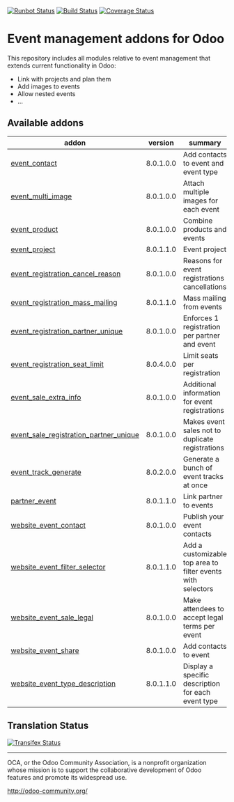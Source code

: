 [![Runbot Status](https://runbot.odoo-community.org/runbot/badge/flat/199/8.0.svg)](https://runbot.odoo-community.org/runbot/repo/github-com-oca-event-199)
[![Build Status](https://travis-ci.org/OCA/event.svg?branch=8.0)](https://travis-ci.org/OCA/event)
[![Coverage Status](https://coveralls.io/repos/OCA/event/badge.svg?branch=8.0)](https://coveralls.io/r/OCA/event?branch=8.0)

Event management addons for Odoo
================================

This repository includes all modules relative to event management that extends
current functionality in Odoo:

* Link with projects and plan them
* Add images to events
* Allow nested events
* ...

[//]: # (addons)
Available addons
----------------
addon | version | summary
--- | --- | ---
[event_contact](event_contact/) | 8.0.1.0.0 | Add contacts to event and event type
[event_multi_image](event_multi_image/) | 8.0.1.0.0 | Attach multiple images for each event
[event_product](event_product/) | 8.0.1.0.0 | Combine products and events
[event_project](event_project/) | 8.0.1.1.0 | Event project
[event_registration_cancel_reason](event_registration_cancel_reason/) | 8.0.1.0.0 | Reasons for event registrations cancellations
[event_registration_mass_mailing](event_registration_mass_mailing/) | 8.0.1.1.0 | Mass mailing from events
[event_registration_partner_unique](event_registration_partner_unique/) | 8.0.1.0.0 | Enforces 1 registration per partner and event
[event_registration_seat_limit](event_registration_seat_limit/) | 8.0.4.0.0 | Limit seats per registration
[event_sale_extra_info](event_sale_extra_info/) | 8.0.1.0.0 | Additional information for event registrations
[event_sale_registration_partner_unique](event_sale_registration_partner_unique/) | 8.0.1.0.0 | Makes event sales not to duplicate registrations
[event_track_generate](event_track_generate/) | 8.0.2.0.0 | Generate a bunch of event tracks at once
[partner_event](partner_event/) | 8.0.1.1.0 | Link partner to events
[website_event_contact](website_event_contact/) | 8.0.1.0.0 | Publish your event contacts
[website_event_filter_selector](website_event_filter_selector/) | 8.0.1.1.0 | Add a customizable top area to filter events with selectors
[website_event_sale_legal](website_event_sale_legal/) | 8.0.1.0.0 | Make attendees to accept legal terms per event
[website_event_share](website_event_share/) | 8.0.1.0.0 | Add contacts to event
[website_event_type_description](website_event_type_description/) | 8.0.1.1.0 | Display a specific description for each event type

[//]: # (end addons)

Translation Status
------------------
[![Transifex Status](https://www.transifex.com/projects/p/OCA-event-8-0/chart/image_png)](https://www.transifex.com/projects/p/event-8-0)

----

OCA, or the Odoo Community Association, is a nonprofit organization whose 
mission is to support the collaborative development of Odoo features and 
promote its widespread use.

http://odoo-community.org/
